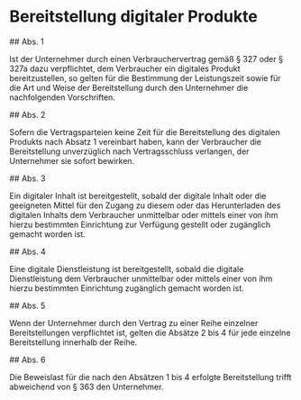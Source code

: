 # Bereitstellung digitaler Produkte



\#\# Abs. 1

 Ist der Unternehmer durch einen Verbrauchervertrag gemäß § 327 oder § 327a dazu verpflichtet, dem Verbraucher ein digitales Produkt bereitzustellen, so gelten für die Bestimmung der Leistungszeit sowie für die Art und Weise der Bereitstellung durch den Unternehmer die nachfolgenden Vorschriften.

\#\# Abs. 2

 Sofern die Vertragsparteien keine Zeit für die Bereitstellung des digitalen Produkts nach Absatz 1 vereinbart haben, kann der Verbraucher die Bereitstellung unverzüglich nach Vertragsschluss verlangen, der Unternehmer sie sofort bewirken.

\#\# Abs. 3

 Ein digitaler Inhalt ist bereitgestellt, sobald der digitale Inhalt oder die geeigneten Mittel für den Zugang zu diesem oder das Herunterladen des digitalen Inhalts dem Verbraucher unmittelbar oder mittels einer von ihm hierzu bestimmten Einrichtung zur Verfügung gestellt oder zugänglich gemacht worden ist.

\#\# Abs. 4

 Eine digitale Dienstleistung ist bereitgestellt, sobald die digitale Dienstleistung dem Verbraucher unmittelbar oder mittels einer von ihm hierzu bestimmten Einrichtung zugänglich gemacht worden ist.

\#\# Abs. 5

 Wenn der Unternehmer durch den Vertrag zu einer Reihe einzelner Bereitstellungen verpflichtet ist, gelten die Absätze 2 bis 4 für jede einzelne Bereitstellung innerhalb der Reihe.

\#\# Abs. 6

 Die Beweislast für die nach den Absätzen 1 bis 4 erfolgte Bereitstellung trifft abweichend von § 363 den Unternehmer. 

